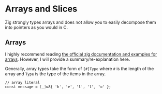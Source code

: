 # Arrays and Slices

Zig strongly types arrays and does not allow you to easily decompose them into
pointers as you would in C.

## Arrays

I highly recommend reading [the official zig documentation and examples for arrays](https://ziglang.org/documentation/master/#Arrays).
However, I will provide a summary/re-explanation here.

Generally, array types take the form of `[#]Type` where `#` is the length of the
array and `Type` is the type of the items in the array.

```zig
// array literal
const message = [_]u8{ 'h', 'e', 'l', 'l', 'o' };
```
